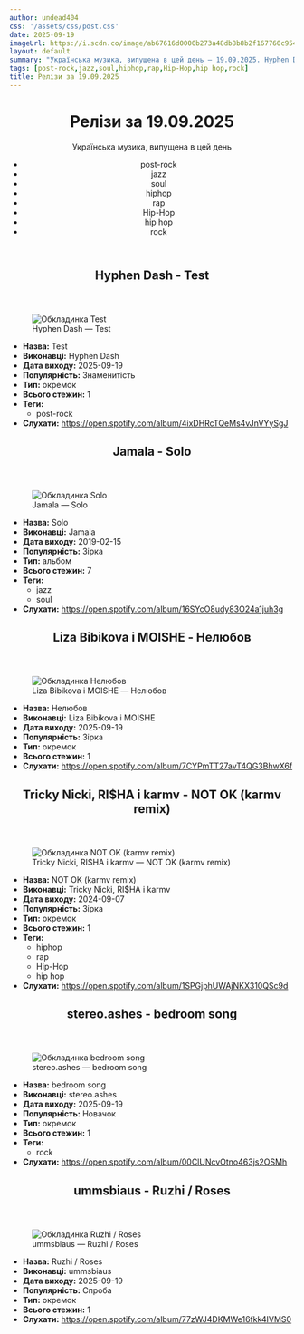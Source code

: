 ```yaml
---
author: undead404
css: '/assets/css/post.css'
date: 2025-09-19
imageUrl: https://i.scdn.co/image/ab67616d0000b273a48db8b8b2f167760c954744
layout: default
summary: "Українська музика, випущена в цей день – 19.09.2025. Hyphen Dash, Jamala, Liza Bibikova, MOISHE і Tricky Nicki"
tags: [post-rock,jazz,soul,hiphop,rap,Hip-Hop,hip hop,rock]
title: Релізи за 19.09.2025
---
```


<main class="main-content">
  <header>
    <h1>Релізи за <time datetime="2025-09-19">19.09.2025</time></h1>
    <p class="summary">Українська музика, випущена в цей день</p>
      <ul class="tags">
          <li>post-rock</li>
          <li>jazz</li>
          <li>soul</li>
          <li>hiphop</li>
          <li>rap</li>
          <li>Hip-Hop</li>
          <li>hip hop</li>
          <li>rock</li>
      </ul>
  </header>
  <section class="releases">
    <article class="release">
      <header>
        <h2>
          Hyphen Dash - Test
        </h2>
      </header>
      <figure>
        <img src="https://i.scdn.co/image/ab67616d0000b273a48db8b8b2f167760c954744" alt="Обкладинка Test">
        <figcaption>Hyphen Dash — Test</figcaption>
      </figure>
      <ul>
        <li><strong>Назва:</strong> Test</li>
        <li><strong>Виконавці:</strong> Hyphen Dash</li>
        <li><strong>Дата виходу:</strong> 2025-09-19</li>
        <li><strong>Популярність:</strong> Знаменитість</li>
        <li><strong>Тип:</strong> окремок</li>
        <li><strong>Всього стежин:</strong> 1</li>
            <li><strong>Теги:</strong>
            <ul class="tags">
                <li class="tag">post-rock</li>
            </ul>
            </li>
        <li><strong>Слухати:</strong> <a href="https://open.spotify.com/album/4ixDHRcTQeMs4vJnVYySgJ" target="_blank">https:&#x2F;&#x2F;open.spotify.com&#x2F;album&#x2F;4ixDHRcTQeMs4vJnVYySgJ</a></li>
      </ul>
    </article>
    <article class="release">
      <header>
        <h2>
          Jamala - Solo
        </h2>
      </header>
      <figure>
        <img src="https://i.scdn.co/image/ab67616d0000b2736836fc1b7961e29a2ee1747a" alt="Обкладинка Solo">
        <figcaption>Jamala — Solo</figcaption>
      </figure>
      <ul>
        <li><strong>Назва:</strong> Solo</li>
        <li><strong>Виконавці:</strong> Jamala</li>
        <li><strong>Дата виходу:</strong> 2019-02-15</li>
        <li><strong>Популярність:</strong> Зірка</li>
        <li><strong>Тип:</strong> альбом</li>
        <li><strong>Всього стежин:</strong> 7</li>
            <li><strong>Теги:</strong>
            <ul class="tags">
                <li class="tag">jazz</li>
                <li class="tag">soul</li>
            </ul>
            </li>
        <li><strong>Слухати:</strong> <a href="https://open.spotify.com/album/16SYcO8udy83O24a1juh3g" target="_blank">https:&#x2F;&#x2F;open.spotify.com&#x2F;album&#x2F;16SYcO8udy83O24a1juh3g</a></li>
      </ul>
    </article>
    <article class="release">
      <header>
        <h2>
          Liza Bibikova і MOISHE - Нелюбов
        </h2>
      </header>
      <figure>
        <img src="https://i.scdn.co/image/ab67616d0000b2730d4f7e8a37da7bdf4252df0f" alt="Обкладинка Нелюбов">
        <figcaption>Liza Bibikova і MOISHE — Нелюбов</figcaption>
      </figure>
      <ul>
        <li><strong>Назва:</strong> Нелюбов</li>
        <li><strong>Виконавці:</strong> Liza Bibikova і MOISHE</li>
        <li><strong>Дата виходу:</strong> 2025-09-19</li>
        <li><strong>Популярність:</strong> Зірка</li>
        <li><strong>Тип:</strong> окремок</li>
        <li><strong>Всього стежин:</strong> 1</li>
        <li><strong>Слухати:</strong> <a href="https://open.spotify.com/album/7CYPmTT27avT4QG3BhwX6f" target="_blank">https:&#x2F;&#x2F;open.spotify.com&#x2F;album&#x2F;7CYPmTT27avT4QG3BhwX6f</a></li>
      </ul>
    </article>
    <article class="release">
      <header>
        <h2>
          Tricky Nicki, RI$HA і karmv - NOT OK (karmv remix)
        </h2>
      </header>
      <figure>
        <img src="https://i.scdn.co/image/ab67616d0000b2734592b739c3971a8bc1d3c60e" alt="Обкладинка NOT OK (karmv remix)">
        <figcaption>Tricky Nicki, RI$HA і karmv — NOT OK (karmv remix)</figcaption>
      </figure>
      <ul>
        <li><strong>Назва:</strong> NOT OK (karmv remix)</li>
        <li><strong>Виконавці:</strong> Tricky Nicki, RI$HA і karmv</li>
        <li><strong>Дата виходу:</strong> 2024-09-07</li>
        <li><strong>Популярність:</strong> Зірка</li>
        <li><strong>Тип:</strong> окремок</li>
        <li><strong>Всього стежин:</strong> 1</li>
            <li><strong>Теги:</strong>
            <ul class="tags">
                <li class="tag">hiphop</li>
                <li class="tag">rap</li>
                <li class="tag">Hip-Hop</li>
                <li class="tag">hip hop</li>
            </ul>
            </li>
        <li><strong>Слухати:</strong> <a href="https://open.spotify.com/album/1SPGjphUWAjNKX310QSc9d" target="_blank">https:&#x2F;&#x2F;open.spotify.com&#x2F;album&#x2F;1SPGjphUWAjNKX310QSc9d</a></li>
      </ul>
    </article>
    <article class="release">
      <header>
        <h2>
          stereo.ashes - bedroom song
        </h2>
      </header>
      <figure>
        <img src="https://i.scdn.co/image/ab67616d0000b273b3d35d483ee39730a3583ead" alt="Обкладинка bedroom song">
        <figcaption>stereo.ashes — bedroom song</figcaption>
      </figure>
      <ul>
        <li><strong>Назва:</strong> bedroom song</li>
        <li><strong>Виконавці:</strong> stereo.ashes</li>
        <li><strong>Дата виходу:</strong> 2025-09-19</li>
        <li><strong>Популярність:</strong> Новачок</li>
        <li><strong>Тип:</strong> окремок</li>
        <li><strong>Всього стежин:</strong> 1</li>
            <li><strong>Теги:</strong>
            <ul class="tags">
                <li class="tag">rock</li>
            </ul>
            </li>
        <li><strong>Слухати:</strong> <a href="https://open.spotify.com/album/00ClUNcvOtno463js2OSMh" target="_blank">https:&#x2F;&#x2F;open.spotify.com&#x2F;album&#x2F;00ClUNcvOtno463js2OSMh</a></li>
      </ul>
    </article>
    <article class="release">
      <header>
        <h2>
          ummsbiaus - Ruzhi &#x2F; Roses
        </h2>
      </header>
      <figure>
        <img src="https://i.scdn.co/image/ab67616d0000b2736464a636d0d984b042ca7be0" alt="Обкладинка Ruzhi &#x2F; Roses">
        <figcaption>ummsbiaus — Ruzhi &#x2F; Roses</figcaption>
      </figure>
      <ul>
        <li><strong>Назва:</strong> Ruzhi &#x2F; Roses</li>
        <li><strong>Виконавці:</strong> ummsbiaus</li>
        <li><strong>Дата виходу:</strong> 2025-09-19</li>
        <li><strong>Популярність:</strong> Спроба</li>
        <li><strong>Тип:</strong> окремок</li>
        <li><strong>Всього стежин:</strong> 1</li>
        <li><strong>Слухати:</strong> <a href="https://open.spotify.com/album/77zWJ4DKMWe16fkk4IVMS0" target="_blank">https:&#x2F;&#x2F;open.spotify.com&#x2F;album&#x2F;77zWJ4DKMWe16fkk4IVMS0</a></li>
      </ul>
    </article>
  </section>
</main>